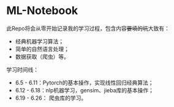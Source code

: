 # ML-Notebook
此Repo将会从零开始记录我的学习过程，包含内容~~要填的坑~~大致有：

- 经典机器学习算法；
- 简单的自然语言处理；
- 数据获取（爬虫）等。

学习时间线：

- 6.5   - 6.11：Pytorch的基本操作，实现线性回归经典算法；
- 6.12 - 6.18：nlp机器学习，gensim、jieba库的基本操作；
- 6.19 - 6.26： 爬虫库的学习。

